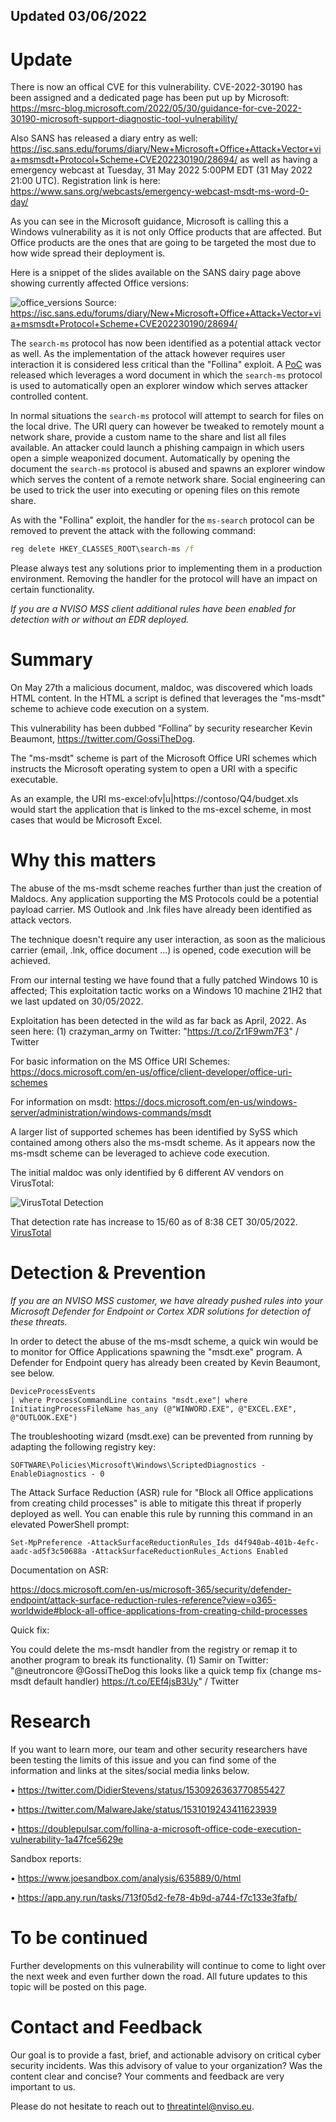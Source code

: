 ## Updated 03/06/2022

# Update

There is now an offical CVE for this vulnerability. CVE-2022-30190 has been assigned and a dedicated page has been put up by Microsoft: https://msrc-blog.microsoft.com/2022/05/30/guidance-for-cve-2022-30190-microsoft-support-diagnostic-tool-vulnerability/

Also SANS has released a diary entry as well: https://isc.sans.edu/forums/diary/New+Microsoft+Office+Attack+Vector+via+msmsdt+Protocol+Scheme+CVE202230190/28694/
as well as having a emergency webcast at Tuesday, 31 May 2022 5:00PM EDT (31 May 2022 21:00 UTC). Registration link is here: https://www.sans.org/webcasts/emergency-webcast-msdt-ms-word-0-day/

As you can see in the Microsoft guidance, Microsoft is calling this a Windows vulnerability as it is not only Office products that are affected. But Office products are the ones that are going to be targeted the most due to how wide spread their deployment is. 

Here is a snippet of the slides available on the SANS dairy page above showing currently affected Office versions:

![office_versions](/advisories/images/cve-2022-30190-powerpoint.png)
Source: https://isc.sans.edu/forums/diary/New+Microsoft+Office+Attack+Vector+via+msmsdt+Protocol+Scheme+CVE202230190/28694/

The `search-ms` protocol has now been identified as a potential attack vector as well. As the implementation of the attack however requires user interaction it is considered less critical than the "Follina" exploit. A [PoC](https://twitter.com/hackerfantastic/status/1531789430922567681?ref_src=twsrc%5Etfw) was released which leverages a word document in which the `search-ms` protocol is used to automatically open an explorer window which serves attacker controlled content. 

In normal situations the `search-ms` protocol will attempt to search for files on the local drive. The URI query can however be tweaked to remotely mount a network share, provide a custom name to the share and list all files available. An attacker could launch a phishing campaign in which users open a simple weaponized document. Automatically by opening the document the `search-ms` protocol is abused and spawns an explorer window which serves the content of a remote network share. Social engineering can be used to trick the user into executing or opening files on this remote share.

As with the "Follina" exploit, the handler for the `ms-search` protocol can be removed to prevent the attack with the following command:

``` cmd
reg delete HKEY_CLASSES_ROOT\search-ms /f
```

Please always test any solutions prior to implementing them in a production environment. Removing the handler for the protocol will have an impact on certain functionality.

*If you are a NVISO MSS client additional rules have been enabled for detection with or without an EDR deployed.*

# Summary

On May 27th a malicious document, maldoc, was discovered which loads HTML content. In the HTML a script is defined that leverages the "ms-msdt" scheme to achieve code execution on a system.

This vulnerability has been dubbed “Follina” by security researcher Kevin Beaumont, https://twitter.com/GossiTheDog. 

The "ms-msdt" scheme is part of the Microsoft Office URI schemes which instructs the Microsoft operating system to open a URI with a specific executable. 

As an example, the URI ms-excel:ofv|u|https://contoso/Q4/budget.xls would start the application that is linked to the ms-excel scheme, in most cases that would be Microsoft Excel.

# Why this matters

The abuse of the ms-msdt scheme reaches further than just the creation of Maldocs. Any application supporting the MS Protocols could be a potential payload carrier. MS Outlook and .lnk files have already been identified as attack vectors.

The technique doesn't require any user interaction, as soon as the malicious carrier (email, .lnk, office document ...) is opened, code execution will be achieved.

From our internal testing we have found that a fully patched Windows 10 is affected; This exploitation tactic works on a Windows 10 machine 21H2 that we last updated on 30/05/2022.

Exploitation has been detected in the wild as far back as April, 2022. As seen here: (1) crazyman_army on Twitter: "https://t.co/Zr1F9wm7F3" / Twitter

For basic information on the MS Office URI Schemes: https://docs.microsoft.com/en-us/office/client-developer/office-uri-schemes 

For information on msdt: https://docs.microsoft.com/en-us/windows-server/administration/windows-commands/msdt 

A larger list of supported schemes has been identified by SySS which contained among others also the ms-msdt scheme. As it appears now the ms-msdt scheme can be leveraged to achieve code execution.

The initial maldoc was only identified by 6 different AV vendors on VirusTotal: 

![VirusTotal Detection](/advisories/images/msdt-vt.PNG?raw=true)

That detection rate has increase to 15/60 as of 8:38 CET 30/05/2022.
[VirusTotal](https://www.virustotal.com/gui/file/4a24048f81afbe9fb62e7a6a49adbd1faf41f266b5f9feecdceb567aec096784/detection)

# Detection & Prevention

*If you are an NVISO MSS customer, we have already pushed rules into your Microsoft Defender for Endpoint or Cortex XDR solutions for detection of these threats.*

In order to detect the abuse of the ms-msdt scheme, a quick win would be to monitor for Office Applications spawning the "msdt.exe" program. A Defender for Endpoint query has already been created by Kevin Beaumont, see below.

```
DeviceProcessEvents
| where ProcessCommandLine contains "msdt.exe"| where InitiatingProcessFileName has_any (@"WINWORD.EXE", @"EXCEL.EXE", @"OUTLOOK.EXE")
```

The troubleshooting wizard (msdt.exe) can be prevented from running by adapting the following registry key:

```
SOFTWARE\Policies\Microsoft\Windows\ScriptedDiagnostics - EnableDiagnostics - 0
```

The Attack Surface Reduction (ASR) rule for "Block all Office applications from creating child processes" is able to mitigate this threat if properly deployed as well. 
You can enable this rule by running this command in an elevated PowerShell prompt:

```
Set-MpPreference -AttackSurfaceReductionRules_Ids d4f940ab-401b-4efc-aadc-ad5f3c50688a -AttackSurfaceReductionRules_Actions Enabled
```

Documentation on ASR:

https://docs.microsoft.com/en-us/microsoft-365/security/defender-endpoint/attack-surface-reduction-rules-reference?view=o365-worldwide#block-all-office-applications-from-creating-child-processes 

Quick fix:

You could delete the ms-msdt handler from the registry or remap it to another program to break its functionality. (1) Samir on Twitter: "@neutroncore @GossiTheDog this looks like a quick temp fix (change ms-msdt default handler) https://t.co/EEf4jsB3Uy" / Twitter

# Research

If you want to learn more, our team and other security researchers have been testing the limits of this issue and you can find some of the information and links at the sites/social media links below. 

•	https://twitter.com/DidierStevens/status/1530926363770855427

•	https://twitter.com/MalwareJake/status/1531019243411623939 

•	https://doublepulsar.com/follina-a-microsoft-office-code-execution-vulnerability-1a47fce5629e 

Sandbox reports:

•	https://www.joesandbox.com/analysis/635889/0/html

•	https://app.any.run/tasks/713f05d2-fe78-4b9d-a744-f7c133e3fafb/ 

# To be continued

Further developments on this vulnerability will continue to come to light over the next week and even further down the road. All future updates to this topic will be posted on this page.

# Contact and Feedback

Our goal is to provide a fast, brief, and actionable advisory on critical cyber security incidents.
Was this advisory of value to your organization? Was the content clear and concise? Your comments and feedback are very important to us. 

Please do not hesitate to reach out to threatintel@nviso.eu. 



